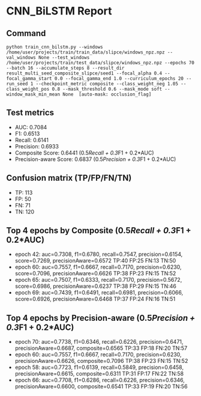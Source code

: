 # CNN_BiLSTM Report

## Command
```
python train_cnn_bilstm.py --windows /home/user/projects/train/train_data/slipce/windows_npz.npz --val_windows None --test_windows /home/user/projects/train/test_data/slipce/windows_npz.npz --epochs 70 --batch 16 --accumulate_steps 8 --result_dir result_multi_seed_composite_slipce/seed1 --focal_alpha 0.4 --focal_gamma_start 0.0 --focal_gamma_end 1.0 --curriculum_epochs 20 --run_seed 1 --checkpoint_metric composite --class_weight_neg 1.05 --class_weight_pos 0.8 --mask_threshold 0.6 --mask_mode soft --window_mask_min_mean None  [auto-mask: occlusion_flag]
```

## Test metrics
- AUC: 0.7084
- F1: 0.6513
- Recall: 0.6141
- Precision: 0.6933
- Composite Score: 0.6441 (0.5*Recall + 0.3*F1 + 0.2*AUC)
- Precision-aware Score: 0.6837 (0.5*Precision + 0.3*F1 + 0.2*AUC)
## Confusion matrix (TP/FP/FN/TN)
- TP: 113
- FP: 50
- FN: 71
- TN: 120

## Top 4 epochs by Composite (0.5*Recall + 0.3*F1 + 0.2*AUC)
- epoch 42: auc=0.7308, f1=0.6780, recall=0.7547, precision=0.6154, score=0.7269, precisionAware=0.6572  TP:40 FP:25 FN:13 TN:50
- epoch 60: auc=0.7557, f1=0.6667, recall=0.7170, precision=0.6230, score=0.7096, precisionAware=0.6626  TP:38 FP:23 FN:15 TN:52
- epoch 65: auc=0.7507, f1=0.6333, recall=0.7170, precision=0.5672, score=0.6986, precisionAware=0.6237  TP:38 FP:29 FN:15 TN:46
- epoch 69: auc=0.7439, f1=0.6491, recall=0.6981, precision=0.6066, score=0.6926, precisionAware=0.6468  TP:37 FP:24 FN:16 TN:51

## Top 4 epochs by Precision-aware (0.5*Precision + 0.3*F1 + 0.2*AUC)
- epoch 70: auc=0.7738, f1=0.6346, recall=0.6226, precision=0.6471, precisionAware=0.6687, composite=0.6565  TP:33 FP:18 FN:20 TN:57
- epoch 60: auc=0.7557, f1=0.6667, recall=0.7170, precision=0.6230, precisionAware=0.6626, composite=0.7096  TP:38 FP:23 FN:15 TN:52
- epoch 58: auc=0.7723, f1=0.6139, recall=0.5849, precision=0.6458, precisionAware=0.6615, composite=0.6311  TP:31 FP:17 FN:22 TN:58
- epoch 66: auc=0.7708, f1=0.6286, recall=0.6226, precision=0.6346, precisionAware=0.6600, composite=0.6541  TP:33 FP:19 FN:20 TN:56
